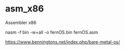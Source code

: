 # asm_x86

Assembler x86

nasm -f bin -w+all -o fernOS.bin fernOS.asm

https://www.benningtons.net/index.php/bare-metal-os/
